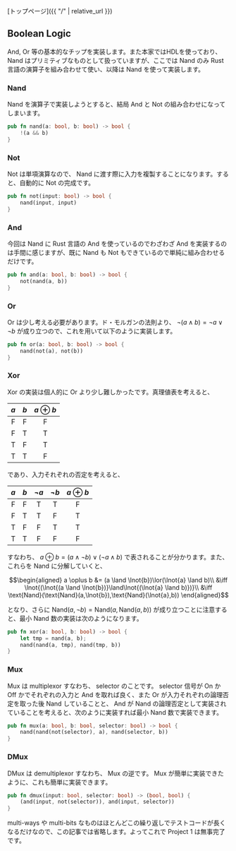 [トップページ]({{ "/" | relative_url }})

## Boolean Logic
And, Or 等の基本的なチップを実装します。また本家ではHDLを使っており、 Nand はプリミティブなものとして扱っていますが、ここでは Nand のみ Rust 言語の演算子を組み合わせて使い、以降は Nand を使って実装します。

### Nand
Nand を演算子で実装しようとすると、結局 And と Not の組み合わせになってしまいます。
```rust
pub fn nand(a: bool, b: bool) -> bool {
    !(a && b)
}
```

### Not
Not は単項演算なので、 Nand に渡す際に入力を複製することになります。すると、自動的に Not の完成です。
```rust
pub fn not(input: bool) -> bool {
    nand(input, input)
}
```

### And
今回は Nand に Rust 言語の And を使っているのでわざわざ And を実装するのは手間に感じますが、既に Nand も Not もできているので単純に組み合わせるだけです。
```rust
pub fn and(a: bool, b: bool) -> bool {
    not(nand(a, b))
}
```

### Or
Or は少し考える必要があります。ド・モルガンの法則より、 $\lnot{(a \land b)}=\lnot{a}\lor\lnot{b}$ が成り立つので、これを用いて以下のように実装します。
```rust
pub fn or(a: bool, b: bool) -> bool {
    nand(not(a), not(b))
}
```

### Xor
Xor の実装は個人的に Or より少し難しかったです。真理値表を考えると、

| $a$ | $b$ | $a \oplus b$ |
|:-:|:-:|:---:|
| F | F |  F  |
| F | T |  T  |
| T | F |  T  |
| T | T |  F  |

であり、入力それぞれの否定を考えると、

| $a$ | $b$ | $\lnot{a}$ | $\lnot{b}$ | $a \oplus b$ |
|:-:|:-:|:-:|:-:|:---:|
| F | F | T | T |  F  |
| F | T | T | F |  T  |
| T | F | F | T |  T  |
| T | T | F | F |  F  |

すなわち、 $a \oplus b=(a \land \lnot{b})\lor(\lnot{a} \land b)$ で表されることが分かります。また、これらを Nand に分解していくと、

$$\begin{aligned}
a \oplus b &= (a \land \lnot{b})\lor(\lnot{a} \land b)\\
&\iff \lnot{(\lnot{(a \land \lnot{b})}\land\lnot{(\lnot{a} \land b)})}\\
&\iff \text{Nand}(\text{Nand}(a,\lnot{b}),\text{Nand}(\lnot{a},b))
\end{aligned}$$

となり、さらに $\text{Nand}(a, \lnot{b})=\text{Nand}(a, \text{Nand}(a, b))$ が成り立つことに注意すると、最小 Nand 数の実装は次のようになります。
```rust
pub fn xor(a: bool, b: bool) -> bool {
    let tmp = nand(a, b);
    nand(nand(a, tmp), nand(tmp, b))
}
```

### Mux
Mux は multiplexor すなわち、 selector のことです。 selector 信号が On か Off かでそれぞれの入力と And を取れば良く、また Or が入力それぞれの論理否定を取った後 Nand していることと、 And が Nand の論理否定として実装されていることを考えると、次のように実装すれば最小 Nand 数で実装できます。
```rust
pub fn mux(a: bool, b: bool, selector: bool) -> bool {
    nand(nand(not(selector), a), nand(selector, b))
}
```

### DMux
DMux は demultiplexor すなわち、 Mux の逆です。 Mux が簡単に実装できたように、これも簡単に実装できます。
```rust
pub fn dmux(input: bool, selector: bool) -> (bool, bool) {
    (and(input, not(selector)), and(input, selector))
}
```

multi-ways や multi-bits なものはほとんどこの繰り返しでテストコードが長くなるだけなので、この記事では省略します。よってこれで Project 1 は無事完了です。
